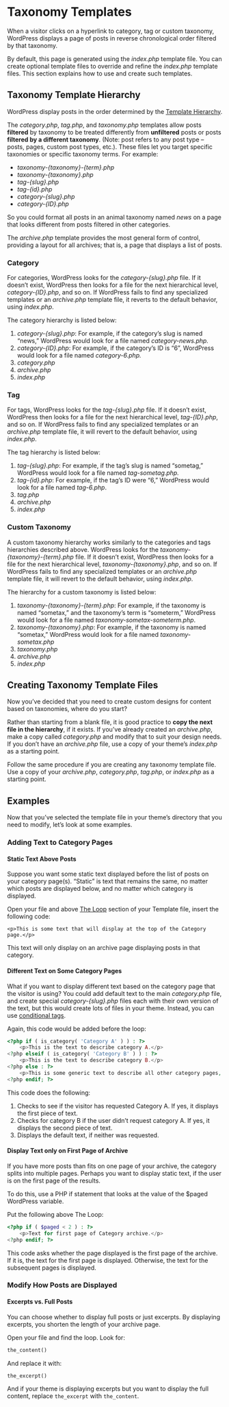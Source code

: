 # Taxonomy Templates

When a visitor clicks on a hyperlink to category, tag or custom taxonomy, WordPress displays a page of posts in reverse chronological order filtered by that taxonomy.

By default, this page is generated using the *index.php* template file. You can create optional template files to override and refine the *index.php* template files. This section explains how to use and create such templates.

## Taxonomy Template Hierarchy

WordPress display posts in the order determined by the [Template Hierarchy](https://developer.wordpress.org/themes/basics/template-hierarchy/ "Template Hierarchy").

The *category.php*, *tag.php*, and *taxonomy.php* templates allow posts **filtered** by taxonomy to be treated differently from **unfiltered** posts or posts **filtered by a different taxonomy**. (Note: post refers to any post type – posts, pages, custom post types, etc.). These files let you target specific taxonomies or specific taxonomy terms. For example:

*   *taxonomy-{taxonomy}-{term}.php*
*   *taxonomy-{taxonomy}.php*
*   *tag-{slug}.php*
*   *tag-{id}.php*
*   *category-{slug}.php*
*   *category-{ID}.php*

So you could format all posts in an animal taxonomy named *news* on a page that looks different from posts filtered in other categories.

The *archive.php* template provides the most general form of control, providing a layout for all archives; that is, a page that displays a list of posts.

### Category

For categories, WordPress looks for the *category-{slug}.php* file. If it doesn’t exist, WordPress then looks for a file for the next hierarchical level, *category-{ID}.php*, and so on. If WordPress fails to find any specialized templates or an *archive.php* template file, it reverts to the default behavior, using *index.php*.

The category hierarchy is listed below:

1.  *category-{slug}.php*: For example, if the category’s slug is named “news,” WordPress would look for a file named *category-news.php.*
2.  *category-{ID}.php*: For example, if the category’s ID is “6”, WordPress would look for a file named *category-6.php.*
3.  *category.php*
4.  *archive.php*
5.  *index.php*

### Tag

For tags, WordPress looks for the *tag-{slug}.php* file. If it doesn’t exist, WordPress then looks for a file for the next hierarchical level, *tag-{ID}.php*, and so on. If WordPress fails to find any specialized templates or an *archive.php* template file, it will revert to the default behavior, using *index.php*.

The tag hierarchy is listed below:

1.  *tag-{slug}.php*: For example, if the tag’s slug is named “sometag,” WordPress would look for a file named *tag-sometag.php.*
2.  *tag-{id}.php*: For example, if the tag’s ID were “6,” WordPress would look for a file named *tag-6.php*.
3.  *tag.php*
4.  *archive.php*
5.  *index.php*

### Custom Taxonomy

A custom taxonomy hierarchy works similarly to the categories and tags hierarchies described above. WordPress looks for the *taxonomy-{taxonomy}-{term}.php* file. If it doesn’t exist, WordPress then looks for a file for the next hierarchical level, *taxonomy-{taxonomy}.php*, and so on. If WordPress fails to find any specialized templates or an *archive.php* template file, it will revert to the default behavior, using *index.php*.

The hierarchy for a custom taxonomy is listed below:

1.  *taxonomy-{taxonomy}-{term}.php*: For example, if the taxonomy is named “sometax,” and the taxonomy’s term is “someterm,” WordPress would look for a file named *taxonomy-sometax-someterm.php*.
2.  *taxonomy-{taxonomy}.php*: For example, if the taxonomy is named “sometax,” WordPress would look for a file named *taxonomy-sometax.php*
3.  *taxonomy.php*
4.  *archive.php*
5.  *index.php*

## Creating Taxonomy Template Files

Now you’ve decided that you need to create custom designs for content based on taxonomies, where do you start?

Rather than starting from a blank file, it is good practice to **copy the next file in the hierarchy**, if it exists. If you’ve already created an *archive.php*, make a copy called *category.php* and modify that to suit your design needs. If you don’t have an *archive.php* file, use a copy of your theme’s *index.php* as a starting point.

Follow the same procedure if you are creating any taxonomy template file. Use a copy of your *archive.php*, *category.php*, *tag.php*, or *index.php* as a starting point.

## Examples

Now that you’ve selected the template file in your theme’s directory that you need to modify, let’s look at some examples.

### Adding Text to Category Pages

#### Static Text Above Posts

Suppose you want some static text displayed before the list of posts on your category page(s). “Static” is text that remains the same, no matter which posts are displayed below, and no matter which category is displayed.

Open your file and above [The Loop](https://developer.wordpress.org/themes/basics/the-loop/ "The Loop") section of your Template file, insert the following code:

```markup
<p>This is some text that will display at the top of the Category page.</p>
```

This text will only display on an archive page displaying posts in that category.

#### Different Text on Some Category Pages

What if you want to display different text based on the category page that the visitor is using? You could add default text to the main *category.php* file, and create special *category-{slug}.php* files each with their own version of the text, but this would create lots of files in your theme. Instead, you can use [conditional tags](https://developer.wordpress.org/themes/basics/conditional-tags/ "Conditional Tags").

Again, this code would be added before the loop:

```php
<?php if ( is_category( 'Category A' ) ) : ?>
	<p>This is the text to describe category A.</p>
<?php elseif ( is_category( 'Category B' ) ) : ?>
	<p>This is the text to describe category B.</p>
<?php else : ?>
	<p>This is some generic text to describe all other category pages, I could be left blank.</p>
<?php endif; ?>
```

This code does the following:

1.  Checks to see if the visitor has requested Category A. If yes, it displays the first piece of text.
2.  Checks for category B if the user didn’t request category A. If yes, it displays the second piece of text.
3.  Displays the default text, if neither was requested.

#### Display Text only on First Page of Archive

If you have more posts than fits on one page of your archive, the category splits into multiple pages. Perhaps you want to display static text, if the user is on the first page of the results.

To do this, use a PHP if statement that looks at the value of the $paged WordPress variable.

Put the following above The Loop:

```php
<?php if ( $paged < 2 ) : ?>
	<p>Text for first page of Category archive.</p>
<?php endif; ?>
```

This code asks whether the page displayed is the first page of the archive. If it is, the text for the first page is displayed. Otherwise, the text for the subsequent pages is displayed.

### Modify How Posts are Displayed

#### Excerpts vs. Full Posts

You can choose whether to display full posts or just excerpts. By displaying excerpts, you shorten the length of your archive page.

Open your file and find the loop. Look for:

```php
the_content()
```

And replace it with:

```php
the_excerpt()
```

And if your theme is displaying excerpts but you want to display the full content, replace `the_excerpt` with `the_content`.
